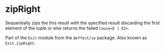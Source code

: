 # zipRight

Sequentially zips the this result with the specified result discarding the
first element of the tuple or else returns the failed `Cause<E | E2>`.

Part of the `Exit` module from the `@effect/io` package. Also known as `Exit.zipRight`.
